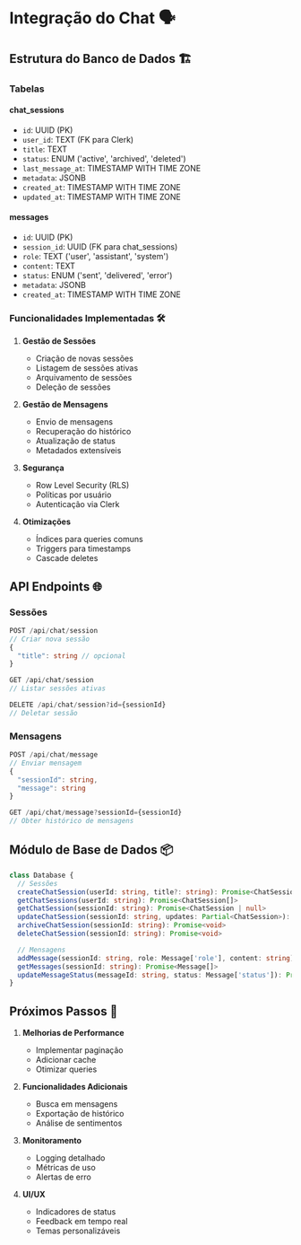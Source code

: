 # Integração do Chat 🗣️

## Estrutura do Banco de Dados 🏗️

### Tabelas

#### chat_sessions
- `id`: UUID (PK)
- `user_id`: TEXT (FK para Clerk)
- `title`: TEXT
- `status`: ENUM ('active', 'archived', 'deleted')
- `last_message_at`: TIMESTAMP WITH TIME ZONE
- `metadata`: JSONB
- `created_at`: TIMESTAMP WITH TIME ZONE
- `updated_at`: TIMESTAMP WITH TIME ZONE

#### messages
- `id`: UUID (PK)
- `session_id`: UUID (FK para chat_sessions)
- `role`: TEXT ('user', 'assistant', 'system')
- `content`: TEXT
- `status`: ENUM ('sent', 'delivered', 'error')
- `metadata`: JSONB
- `created_at`: TIMESTAMP WITH TIME ZONE

### Funcionalidades Implementadas 🛠️

1. **Gestão de Sessões**
   - Criação de novas sessões
   - Listagem de sessões ativas
   - Arquivamento de sessões
   - Deleção de sessões

2. **Gestão de Mensagens**
   - Envio de mensagens
   - Recuperação do histórico
   - Atualização de status
   - Metadados extensíveis

3. **Segurança**
   - Row Level Security (RLS)
   - Políticas por usuário
   - Autenticação via Clerk

4. **Otimizações**
   - Índices para queries comuns
   - Triggers para timestamps
   - Cascade deletes

## API Endpoints 🌐

### Sessões

```typescript
POST /api/chat/session
// Criar nova sessão
{
  "title": string // opcional
}

GET /api/chat/session
// Listar sessões ativas

DELETE /api/chat/session?id={sessionId}
// Deletar sessão
```

### Mensagens

```typescript
POST /api/chat/message
// Enviar mensagem
{
  "sessionId": string,
  "message": string
}

GET /api/chat/message?sessionId={sessionId}
// Obter histórico de mensagens
```

## Módulo de Base de Dados 📦

```typescript
class Database {
  // Sessões
  createChatSession(userId: string, title?: string): Promise<ChatSession>
  getChatSessions(userId: string): Promise<ChatSession[]>
  getChatSession(sessionId: string): Promise<ChatSession | null>
  updateChatSession(sessionId: string, updates: Partial<ChatSession>): Promise<void>
  archiveChatSession(sessionId: string): Promise<void>
  deleteChatSession(sessionId: string): Promise<void>

  // Mensagens
  addMessage(sessionId: string, role: Message['role'], content: string): Promise<Message>
  getMessages(sessionId: string): Promise<Message[]>
  updateMessageStatus(messageId: string, status: Message['status']): Promise<void>
}
```

## Próximos Passos 🚀

1. **Melhorias de Performance**
   - Implementar paginação
   - Adicionar cache
   - Otimizar queries

2. **Funcionalidades Adicionais**
   - Busca em mensagens
   - Exportação de histórico
   - Análise de sentimentos

3. **Monitoramento**
   - Logging detalhado
   - Métricas de uso
   - Alertas de erro

4. **UI/UX**
   - Indicadores de status
   - Feedback em tempo real
   - Temas personalizáveis 